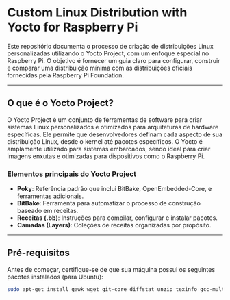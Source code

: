 # Custom Linux Distribution with Yocto for Raspberry Pi

Este repositório documenta o processo de criação de distribuições Linux personalizadas utilizando o Yocto Project, com um enfoque especial no Raspberry Pi. O objetivo é fornecer um guia claro para configurar, construir e comparar uma distribuição mínima com as distribuições oficiais fornecidas pela Raspberry Pi Foundation.

---

## **O que é o Yocto Project?**

O Yocto Project é um conjunto de ferramentas de software para criar sistemas Linux personalizados e otimizados para arquiteturas de hardware específicas. Ele permite que desenvolvedores definam cada aspecto de sua distribuição Linux, desde o kernel até pacotes específicos. O Yocto é amplamente utilizado para sistemas embarcados, sendo ideal para criar imagens enxutas e otimizadas para dispositivos como o Raspberry Pi.

### **Elementos principais do Yocto Project**
- **Poky**: Referência padrão que inclui BitBake, OpenEmbedded-Core, e ferramentas adicionais.
- **BitBake**: Ferramenta para automatizar o processo de construção baseado em receitas.
- **Receitas (.bb)**: Instruções para compilar, configurar e instalar pacotes.
- **Camadas (Layers)**: Coleções de receitas organizadas por propósito.

---

## **Pré-requisitos**

Antes de começar, certifique-se de que sua máquina possui os seguintes pacotes instalados (para Ubuntu):

```bash
sudo apt-get install gawk wget git-core diffstat unzip texinfo gcc-multilib build-essential chrpath socat cpio python3 python3-pip python3-pexpect xz-utils debianutils iputils-ping python3-git python3-jinja2 libegl1-mesa libsdl1.2-dev pylint3 xterm
